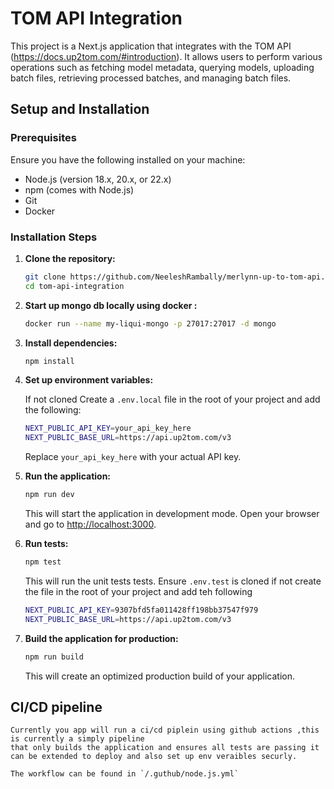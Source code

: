 # TOM API Integration

This project is a Next.js application that integrates with the TOM API 
(https://docs.up2tom.com/#introduction). It allows users to perform various operations such as fetching model metadata, querying models, uploading batch files, retrieving processed batches, and managing batch files.

## Setup and Installation

### Prerequisites

Ensure you have the following installed on your machine:

- Node.js (version 18.x, 20.x, or 22.x)
- npm (comes with Node.js)
- Git
- Docker

### Installation Steps


1. **Clone the repository:**

    ```bash
    git clone https://github.com/NeeleshRambally/merlynn-up-to-tom-api.git
    cd tom-api-integration
    ```

2. **Start up mongo db locally using docker :**

    ```bash
    docker run --name my-liqui-mongo -p 27017:27017 -d mongo
    ```
3. **Install dependencies:**

    ```bash
    npm install
    ```

4. **Set up environment variables:**

    If not cloned Create a `.env.local` file in the root of your project and add the following:

    ```bash
    NEXT_PUBLIC_API_KEY=your_api_key_here
    NEXT_PUBLIC_BASE_URL=https://api.up2tom.com/v3
    ```

    Replace `your_api_key_here` with your actual API key.

5. **Run the application:**

    ```bash
    npm run dev
    ```

    This will start the application in development mode. Open your browser and go to [http://localhost:3000](http://localhost:3000).

6. **Run tests:**

    ```bash
    npm test
    ```

    This will run the unit tests tests. Ensure `.env.test` is cloned if not create the file in the root of your project and add teh following 

     ```bash
    NEXT_PUBLIC_API_KEY=9307bfd5fa011428ff198bb37547f979
    NEXT_PUBLIC_BASE_URL=https://api.up2tom.com/v3
    ```

7. **Build the application for production:**

    ```bash
    npm run build
    ```

    This will create an optimized production build of your application.

## CI/CD pipeline 
    
    Currently you app will run a ci/cd piplein using github actions ,this is currently a simply pipeline 
    that only builds the application and ensures all tests are passing it can be extended to deploy and also set up env veraibles securly.

    The workflow can be found in `/.guthub/node.js.yml`

    
